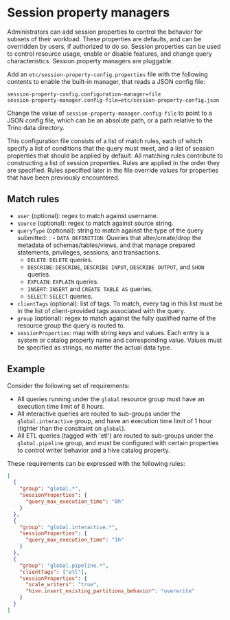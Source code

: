 # Session property managers

Administrators can add session properties to control the behavior for subsets of their workload.
These properties are defaults, and can be overridden by users, if authorized to do so. Session
properties can be used to control resource usage, enable or disable features, and change query
characteristics. Session property managers are pluggable.

Add an `etc/session-property-config.properties` file with the following contents to enable
the built-in manager, that reads a JSON config file:

```text
session-property-config.configuration-manager=file
session-property-manager.config-file=etc/session-property-config.json
```

Change the value of `session-property-manager.config-file` to point to a JSON config file,
which can be an absolute path, or a path relative to the Trino data directory.

This configuration file consists of a list of match rules, each of which specify a list of
conditions that the query must meet, and a list of session properties that should be applied
by default. All matching rules contribute to constructing a list of session properties. Rules
are applied in the order they are specified. Rules specified later in the file override values
for properties that have been previously encountered.

## Match rules

- `user` (optional): regex to match against username.
- `source` (optional): regex to match against source string.
- `queryType` (optional): string to match against the type of the query submitted:
  : - `DATA_DEFINITION`: Queries that alter/create/drop the metadata of schemas/tables/views, and that manage
      prepared statements, privileges, sessions, and transactions.
    - `DELETE`: `DELETE` queries.
    - `DESCRIBE`: `DESCRIBE`, `DESCRIBE INPUT`, `DESCRIBE OUTPUT`, and `SHOW` queries.
    - `EXPLAIN`: `EXPLAIN` queries.
    - `INSERT`: `INSERT` and `CREATE TABLE AS` queries.
    - `SELECT`: `SELECT` queries.
- `clientTags` (optional): list of tags. To match, every tag in this list must be in the list of
  client-provided tags associated with the query.
- `group` (optional): regex to match against the fully qualified name of the resource group the query is
  routed to.
- `sessionProperties`: map with string keys and values. Each entry is a system or catalog property name and
  corresponding value. Values must be specified as strings, no matter the actual data type.

## Example

Consider the following set of requirements:

- All queries running under the `global` resource group must have an execution time limit of 8 hours.
- All interactive queries are routed to sub-groups under the `global.interactive` group, and have an execution time
  limit of 1 hour (tighter than the constraint on `global`).
- All ETL queries (tagged with 'etl') are routed to sub-groups under the `global.pipeline` group, and must be
  configured with certain properties to control writer behavior and a hive catalog property.

These requirements can be expressed with the following rules:

```json
[
  {
    "group": "global.*",
    "sessionProperties": {
      "query_max_execution_time": "8h"
    }
  },
  {
    "group": "global.interactive.*",
    "sessionProperties": {
      "query_max_execution_time": "1h"
    }
  },
  {
    "group": "global.pipeline.*",
    "clientTags": ["etl"],
    "sessionProperties": {
      "scale_writers": "true",
      "hive.insert_existing_partitions_behavior": "overwrite"
    }
  }
]
```
